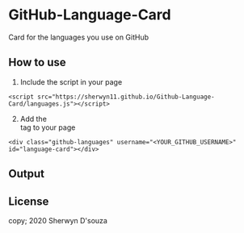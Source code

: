 # GitHub-Language-Card

Card for the languages you use on GitHub


## How to use

1. Include the script in your page
```
<script src="https://sherwyn11.github.io/Github-Language-Card/languages.js"></script>
```

2. Add the <div> tag to your page
```
<div class="github-languages" username="<YOUR_GITHUB_USERNAME>" id="language-card"></div>
```


## Output


## License

copy; 2020 Sherwyn D'souza
